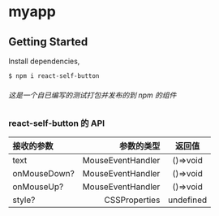 # myapp

## Getting Started

Install dependencies,

```bash
$ npm i react-self-button
```
###### 这是一个自已编写的测试打包并发布的到 npm 的组件

### react-self-button 的 API

| 接收的参数 | 参数的类型 | 返回值 |
| :----- | -----: | :------: |
|  text | MouseEventHandler<HTMLDivElement> | ()=>void |
| onMouseDown? | MouseEventHandler<HTMLDivElement> |  ()=>void  |
| onMouseUp? | MouseEventHandler<HTMLDivElement> | ()=>void|
| style? | CSSProperties | undefined|
